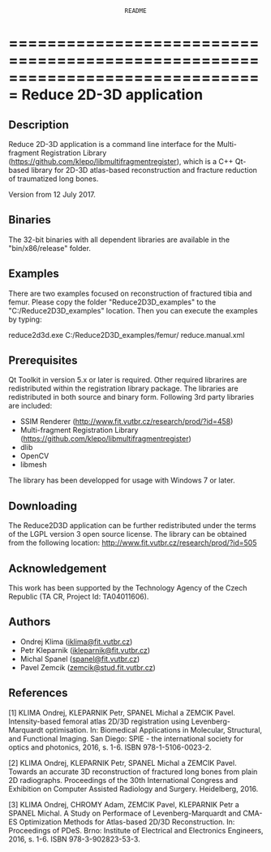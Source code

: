									README 
===============================================================================
							Reduce 2D-3D application 
===============================================================================

 Description
-------------------------------------------------------------------------------
Reduce 2D-3D application is a command line interface for the Multi-fragment 
Registration Library (https://github.com/klepo/libmultifragmentregister), 
which is a C++ Qt-based library for 2D-3D atlas-based reconstruction 
and fracture reduction of traumatized long bones.   

Version from 12 July 2017.

 Binaries
-------------------------------------------------------------------------------
The 32-bit binaries with all dependent libraries are available 
in the "bin/x86/release" folder.

 
 Examples
-------------------------------------------------------------------------------
There are two examples focused on reconstruction of fractured tibia and femur.
Please copy the folder "Reduce2D3D_examples" to the "C:/Reduce2D3D_examples"
location. Then you can execute the examples by typing:

reduce2d3d.exe C:/Reduce2D3D_examples/femur/ reduce.manual.xml



    
 Prerequisites
-------------------------------------------------------------------------------
Qt Toolkit in version 5.x or later is required. Other required librarires are 
redistributed within the registration library package. The libraries are 
redistributed in both source and binary form. Following 3rd party libraries are 
included:

 * SSIM Renderer (http://www.fit.vutbr.cz/research/prod/?id=458)
 * Multi-fragment Registration Library (https://github.com/klepo/libmultifragmentregister)
 * dlib
 * OpenCV
 * libmesh
    
The library has been developped for usage with Windows 7 or later.
   
   
 Downloading
-------------------------------------------------------------------------------

The Reduce2D3D application can be further redistributed under the terms 
of the LGPL version 3 open source license. 
The library can be obtained from the following location: 
<http://www.fit.vutbr.cz/research/prod/?id=505>


 Acknowledgement
-------------------------------------------------------------------------------

This work has been supported by the Technology Agency of the Czech Republic 
(TA CR, Project Id: TA04011606).


 Authors
-------------------------------------------------------------------------------

 * Ondrej Klima     (<iklima@fit.vutbr.cz>)
 * Petr Kleparnik   (<ikleparnik@fit.vutbr.cz>)
 * Michal Spanel    (<spanel@fit.vutbr.cz>)
 * Pavel Zemcik     (<zemcik@stud.fit.vutbr.cz>)

 
 References
-------------------------------------------------------------------------------

[1] KLIMA Ondrej, KLEPARNIK Petr, SPANEL Michal a ZEMCIK Pavel. Intensity-based 
    femoral atlas 2D/3D registration using Levenberg-Marquardt optimisation. 
    In: Biomedical Applications in Molecular, Structural, and Functional 
    Imaging. San Diego: SPIE - the international society for optics 
    and photonics, 2016, s. 1-6. ISBN 978-1-5106-0023-2.
    
[2] KLIMA Ondrej, KLEPARNIK Petr, SPANEL Michal a ZEMCIK Pavel. Towards 
    an accurate 3D reconstruction of fractured long bones from plain 2D 
    radiographs. Proceedings of the 30th International Congress and Exhibition 
    on Computer Assisted Radiology and Surgery. Heidelberg, 2016.
    
[3] KLIMA Ondrej, CHROMY Adam, ZEMCIK Pavel, KLEPARNIK Petr a SPANEL Michal. 
    A Study on Performace of Levenberg-Marquardt and CMA-ES Optimization Methods 
    for Atlas-based 2D/3D Reconstruction. In: Proceedings of PDeS. Brno: 
    Institute of Electrical and Electronics Engineers, 2016, s. 1-6. 
    ISBN 978-3-902823-53-3. 